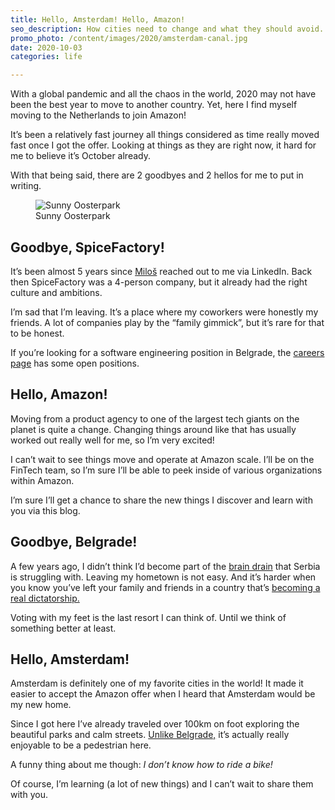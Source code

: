 ```yaml
---
title: Hello, Amsterdam! Hello, Amazon!
seo_description: How cities need to change and what they should avoid.
promo_photo: /content/images/2020/amsterdam-canal.jpg
date: 2020-10-03
categories: life

---
```


With a global pandemic and all the chaos in the world, 2020 may not have been the best year to move to another country. Yet, here I find myself moving to the Netherlands to join Amazon!

It’s been a relatively fast journey all things considered as time really moved fast once I got the offer. Looking at things as they are right now, it hard for me to believe it’s October already.

With that being said, there are 2 goodbyes and 2 hellos for me to put in writing.

<figure class="blog-post-image"><img src="/content/images/2020/sunny-osterpark.jpg" alt="Sunny Oosterpark" /><figcaption>Sunny Oosterpark</figcaption></figure>

## Goodbye, SpiceFactory!  

It’s been almost 5 years since [Miloš](https://www.linkedin.com/in/miloszikic/) reached out to me via LinkedIn. Back then SpiceFactory was a 4-person company, but it already had the right culture and ambitions.

I’m sad that I’m leaving. It’s a place where my coworkers were honestly my friends. A lot of companies play by the “family gimmick”, but it’s rare for that to be honest.

If you’re looking for a software engineering position in Belgrade, the [careers page](https://spicefactory.co/careers/) has some open positions.

## Hello, Amazon!

Moving from a product agency to one of the largest tech giants on the planet is quite a change. Changing things around like that has usually worked out really well for me, so I’m very excited!

I can’t wait to see things move and operate at Amazon scale. I’ll be on the FinTech team, so I’m sure I’ll be able to peek inside of various organizations within Amazon.
 
I’m sure I’ll get a chance to share the new things I discover and learn with you via this blog.

## Goodbye, Belgrade!

A few years ago, I didn’t think I’d become part of the [brain drain](https://europeanwesternbalkans.com/2018/12/25/brain-drain-important-migration-issue-western-balkans/) that Serbia is struggling with. Leaving my hometown is not easy. And it’s harder when you know you’ve left your family and friends in a country that’s [becoming a real dictatorship.](https://www.euractiv.com/section/enlargement/opinion/the-dictatorship-next-door-why-serbias-regime-threatens-europes-credibility/) 

Voting with my feet is the last resort I can think of. Until we think of something better at least.

## Hello, Amsterdam!

Amsterdam is definitely one of my favorite cities in the world! It made it easier to accept the Amazon offer when I heard that Amsterdam would be my new home.

Since I got here I’ve already traveled over 100km on foot exploring the beautiful parks and calm streets. [Unlike Belgrade,](/2020/less-cars-more-trees) it’s actually really enjoyable to be a pedestrian here.

A funny thing about me though: _I don’t know how to ride a bike!_ 

Of course, I’m learning (a lot of new things) and I can’t wait to share them with you.
